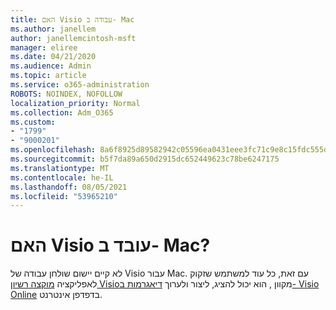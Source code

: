 ```yaml
---
title: האם Visio עבודה ב- Mac
ms.author: janellem
author: janellemcintosh-msft
manager: eliree
ms.date: 04/21/2020
ms.audience: Admin
ms.topic: article
ms.service: o365-administration
ROBOTS: NOINDEX, NOFOLLOW
localization_priority: Normal
ms.collection: Adm_O365
ms.custom:
- "1799"
- "9000201"
ms.openlocfilehash: 8a6f8925d89582942c05596ea0431eee3fc71c9e8c15fdc555dbbeaa7790d976
ms.sourcegitcommit: b5f7da89a650d2915dc652449623c78be6247175
ms.translationtype: MT
ms.contentlocale: he-IL
ms.lasthandoff: 08/05/2021
ms.locfileid: "53965210"
---
```

# <a name="does-visio-work-on-a-mac"></a>האם Visio עובד ב- Mac?

לא קיים יישום שולחן עבודה של Visio עבור Mac. עם זאת, כל עוד למשתמש שזקוק לאפליקציה [מוקצה רשיון Visio](https://docs.microsoft.com/microsoft-365/admin/add-users/add-users)מקוון , הוא יכול להציג, ליצור ולערוך [דיאגרמות ב- Visio Online](https://support.office.com/article/06f04845-91b8-4e8f-881f-a43c970735fc?wt.mc_id=OfficeAdm_ClientDIA_Alchemy1799) בדפדפן אינטרנט.
  
  